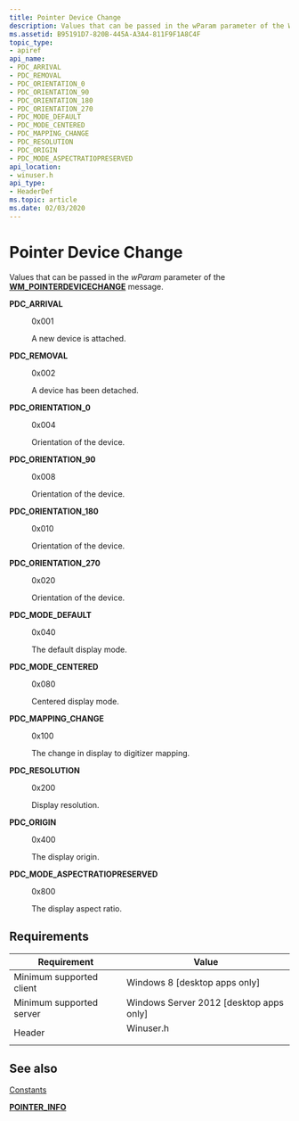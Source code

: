 ```yaml
---
title: Pointer Device Change
description: Values that can be passed in the wParam parameter of the WM_POINTERDEVICECHANGE message.
ms.assetid: B95191D7-820B-445A-A3A4-811F9F1A8C4F
topic_type:
- apiref
api_name:
- PDC_ARRIVAL
- PDC_REMOVAL
- PDC_ORIENTATION_0
- PDC_ORIENTATION_90
- PDC_ORIENTATION_180
- PDC_ORIENTATION_270
- PDC_MODE_DEFAULT
- PDC_MODE_CENTERED
- PDC_MAPPING_CHANGE
- PDC_RESOLUTION
- PDC_ORIGIN
- PDC_MODE_ASPECTRATIOPRESERVED
api_location:
- winuser.h
api_type:
- HeaderDef
ms.topic: article
ms.date: 02/03/2020
---
```


# Pointer Device Change

Values that can be passed in the *wParam* parameter of the [**WM_POINTERDEVICECHANGE**](wm-pointerdevicechange.md) message.

<dl> <dt>

<span id="PDC_ARRIVAL"></span><span id="pdc_arrival"></span>**PDC_ARRIVAL**
</dt> <dd> <dl> <dt>

0x001
</dt> <dt>



A new device is attached.


</dt> </dl> </dd> <dt>

<span id="PDC_REMOVAL"></span><span id="pdc_removal"></span>**PDC_REMOVAL**
</dt> <dd> <dl> <dt>

0x002
</dt> <dt>



A device has been detached.


</dt> </dl> </dd> <dt>

<span id="PDC_ORIENTATION_0"></span><span id="pdc_orientation_0"></span>**PDC_ORIENTATION_0**
</dt> <dd> <dl> <dt>

0x004
</dt> <dt>



Orientation of the device.


</dt> </dl> </dd> <dt>

<span id="PDC_ORIENTATION_90"></span><span id="pdc_orientation_90"></span>**PDC_ORIENTATION_90**
</dt> <dd> <dl> <dt>

0x008
</dt> <dt>



Orientation of the device.


</dt> </dl> </dd> <dt>

<span id="PDC_ORIENTATION_180"></span><span id="pdc_orientation_180"></span>**PDC_ORIENTATION_180**
</dt> <dd> <dl> <dt>

0x010
</dt> <dt>



Orientation of the device.


</dt> </dl> </dd> <dt>

<span id="PDC_ORIENTATION_270"></span><span id="pdc_orientation_270"></span>**PDC_ORIENTATION_270**
</dt> <dd> <dl> <dt>

0x020
</dt> <dt>



Orientation of the device.


</dt> </dl> </dd> <dt>

<span id="PDC_MODE_DEFAULT"></span><span id="pdc_mode_default"></span>**PDC_MODE_DEFAULT**
</dt> <dd> <dl> <dt>

0x040
</dt> <dt>



The default display mode.


</dt> </dl> </dd> <dt>

<span id="PDC_MODE_CENTERED"></span><span id="pdc_mode_centered"></span>**PDC_MODE_CENTERED**
</dt> <dd> <dl> <dt>

0x080
</dt> <dt>



Centered display mode.


</dt> </dl> </dd> <dt>

<span id="PDC_MAPPING_CHANGE"></span><span id="pdc_mapping_change"></span>**PDC_MAPPING_CHANGE**
</dt> <dd> <dl> <dt>

0x100
</dt> <dt>



The change in display to digitizer mapping.


</dt> </dl> </dd> <dt>

<span id="PDC_RESOLUTION"></span><span id="pdc_resolution"></span>**PDC_RESOLUTION**
</dt> <dd> <dl> <dt>

0x200
</dt> <dt>



Display resolution.


</dt> </dl> </dd> <dt>

<span id="PDC_ORIGIN"></span><span id="pdc_origin"></span>**PDC_ORIGIN**
</dt> <dd> <dl> <dt>

0x400
</dt> <dt>



The display origin.


</dt> </dl> </dd> <dt>

<span id="PDC_MODE_ASPECTRATIOPRESERVED"></span><span id="pdc_mode_aspectratiopreserved"></span>**PDC_MODE_ASPECTRATIOPRESERVED**
</dt> <dd> <dl> <dt>

0x800
</dt> <dt>



The display aspect ratio.


</dt> </dl> </dd> </dl>

## Requirements



| Requirement | Value |
|-------------------------------------|--------------------------------------------------------------------------------------|
| Minimum supported client<br/> | Windows 8 \[desktop apps only\]<br/>                                           |
| Minimum supported server<br/> | Windows Server 2012 \[desktop apps only\]<br/>                                 |
| Header<br/>                   | <dl> <dt>Winuser.h</dt> </dl> |



## See also

<dl> <dt>

[Constants](constants.md)
</dt> <dt>

[**POINTER_INFO**](/windows/win32/api/winuser/ns-winuser-pointer_info)
</dt> </dl>

 

 





